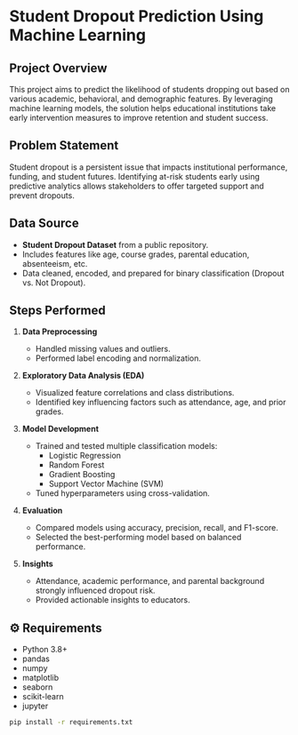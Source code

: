 # Student Dropout Prediction Using Machine Learning

## Project Overview
This project aims to predict the likelihood of students dropping out based on various academic, behavioral, and demographic features. By leveraging machine learning models, the solution helps educational institutions take early intervention measures to improve retention and student success.

## Problem Statement
Student dropout is a persistent issue that impacts institutional performance, funding, and student futures. Identifying at-risk students early using predictive analytics allows stakeholders to offer targeted support and prevent dropouts.

## Data Source
- **Student Dropout Dataset** from a public repository.
- Includes features like age, course grades, parental education, absenteeism, etc.
- Data cleaned, encoded, and prepared for binary classification (Dropout vs. Not Dropout).

## Steps Performed
1. **Data Preprocessing**
   - Handled missing values and outliers.
   - Performed label encoding and normalization.

2. **Exploratory Data Analysis (EDA)**
   - Visualized feature correlations and class distributions.
   - Identified key influencing factors such as attendance, age, and prior grades.

3. **Model Development**
   - Trained and tested multiple classification models:
     - Logistic Regression
     - Random Forest
     - Gradient Boosting
     - Support Vector Machine (SVM)
   - Tuned hyperparameters using cross-validation.

4. **Evaluation**
   - Compared models using accuracy, precision, recall, and F1-score.
   - Selected the best-performing model based on balanced performance.

5. **Insights**
   - Attendance, academic performance, and parental background strongly influenced dropout risk.
   - Provided actionable insights to educators.

## ⚙ Requirements

- Python 3.8+
- pandas
- numpy
- matplotlib
- seaborn
- scikit-learn
- jupyter

```bash
pip install -r requirements.txt
